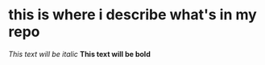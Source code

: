 # this is where i describe what's in my repo

*This text will be italic*
**This text will be bold**





